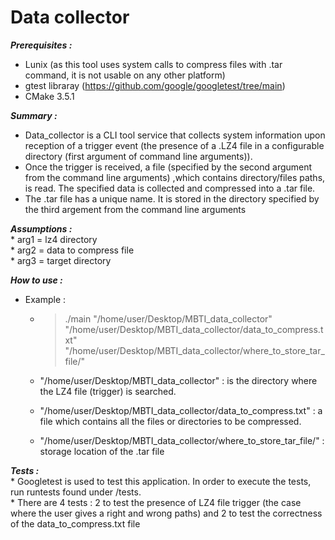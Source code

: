 # Data collector

***Prerequisites :***
  * Lunix (as this tool uses system calls to compress files with .tar command, it is not usable on any other platform)
  * gtest libraray  (https://github.com/google/googletest/tree/main)
  * CMake 3.5.1

***Summary :*** 
  * Data_collector is a CLI tool service that collects system information upon reception of a trigger event (the presence of a .LZ4 file in a configurable directory (first argument of command line arguments)).
  * Once the trigger is received, a file (specified by the second argument from the command line arguments) ,which contains directory/files paths, is read. The specified data is collected and compressed into a .tar file.
  * The .tar file has a unique name. It is stored in the directory specified by the third argement from the command line arguments
    
***Assumptions :***<br>
	* arg1 = lz4 directory<br>
	* arg2 = data to compress file<br>
	* arg3 = target directory<br>

***How to use :***
   * Example :
     * >./main "/home/user/Desktop/MBTI_data_collector" "/home/user/Desktop/MBTI_data_collector/data_to_compress.txt" "/home/user/Desktop/MBTI_data_collector/where_to_store_tar_file/"
     
     * "/home/user/Desktop/MBTI_data_collector" : is the directory where the LZ4 file (trigger) is searched.
     * "/home/user/Desktop/MBTI_data_collector/data_to_compress.txt" : a file which contains all the files or directories to be compressed.
     * "/home/user/Desktop/MBTI_data_collector/where_to_store_tar_file/" : storage location of the .tar file


***Tests :***<br>
     * Googletest is used to test this application. In order to execute the tests, run runtests found under /tests.<br>
     * There are 4 tests : 2 to test the presence of LZ4 file trigger (the case where the user gives a right and wrong paths) and 2 to test the correctness of the data_to_compress.txt file
